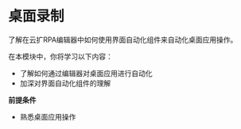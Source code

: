 # 桌面录制
了解在云扩RPA编辑器中如何使用界面自动化组件来自动化桌面应用操作。

在本模块中，你将学习以下内容：
- 了解如何通过编辑器对桌面应用进行自动化
- 加深对界面自动化组件的理解


**前提条件**

- 熟悉桌面应用操作


